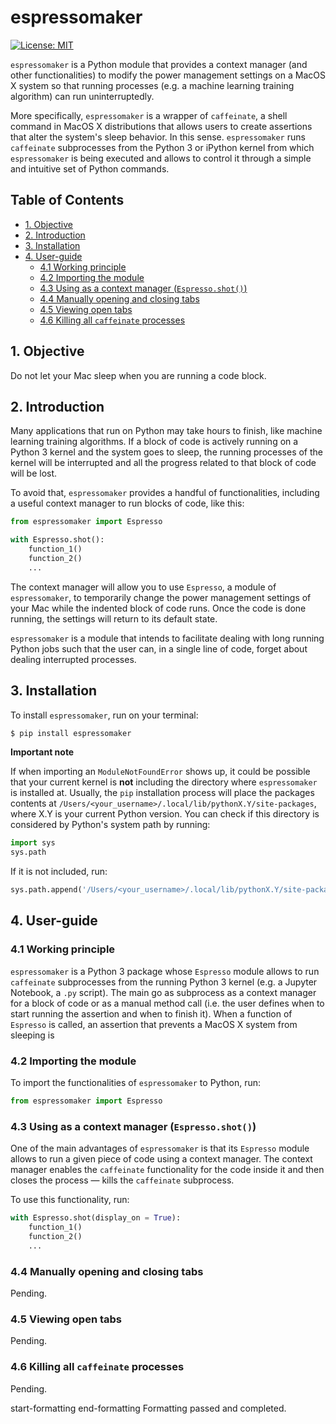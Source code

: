 
# espressomaker

[![License: MIT](https://img.shields.io/badge/License-MIT-yellow.svg)](https://opensource.org/licenses/MIT)

`espressomaker` is a Python module that provides a context manager (and other functionalities) to modify the power management settings on a MacOS X system so that running processes (e.g. a machine learning training algorithm) can run uninterruptedly.

More specifically, `espressomaker` is a wrapper of `caffeinate`, a shell command in MacOS X distributions that allows users to create assertions that alter the system's sleep behavior. In this sense. `espressomaker` runs `caffeinate` subprocesses from the Python 3 or iPython kernel from which `espressomaker` is being executed and allows to control it through a simple and intuitive set of Python commands.

<h2>Table of Contents<span class="tocSkip"></span></h2>
<div class="toc"><ul class="toc-item"><li><span><a href="#1-Objective" data-toc-modified-id="1.-Objective-1">1. Objective</a></span></li><li><span><a href="#2-Introduction" data-toc-modified-id="2.-Introduction-2">2. Introduction</a></span></li><li><span><a href="#3-Installation" data-toc-modified-id="3.-Installation-3">3. Installation</a></span></li><li><span><a href="#4-User-guide" data-toc-modified-id="4.-User-guide-4">4. User-guide</a></span><ul class="toc-item"><li><span><a href="#41-Working-principle" data-toc-modified-id="4.1-Working-principle-4.1">4.1 Working principle</a></span></li><li><span><a href="#42-Importing-the-module" data-toc-modified-id="4.2-Importing-the-module-4.2">4.2 Importing the module</a></span></li><li><span><a href="#43-Using-as-a-context-manager-(Espresso.shot())" data-toc-modified-id="4.3-Using-as-a-context-manager-(Espresso.shot())-4.3">4.3 Using as a context manager (<code>Espresso.shot()</code>)</a></span></li><li><span><a href="#44-Manually-opening-and-closing-tabs" data-toc-modified-id="4.4-Manually-opening-and-closing-tabs-4.4">4.4 Manually opening and closing tabs</a></span></li><li><span><a href="#45-Viewing-open-tabs" data-toc-modified-id="4.5-Viewing-open-tabs-4.5">4.5 Viewing open tabs</a></span></li><li><span><a href="#46-Killing-all-caffeinate-processes" data-toc-modified-id="4.6-Killing-all-caffeinate-processes-4.6">4.6 Killing all <code>caffeinate</code> processes</a></span></li></ul></li></ul></div>

## 1. Objective

Do not let your Mac sleep when you are running a code block. 

## 2. Introduction

Many applications that run on Python may take hours to finish, like machine learning training algorithms. If a block of code is actively running on a Python 3 kernel and the system goes to sleep, the running processes of the kernel will be interrupted and all the progress related to that block of code will be lost. 

To avoid that, `espressomaker` provides a handful of functionalities, including a useful context manager to run blocks of code, like this:
```python
from espressomaker import Espresso

with Espresso.shot():
    function_1()
    function_2()
    ...
```

The context manager will allow you to use `Espresso`, a module of `espressomaker`, to temporarily change the power management settings of your Mac while the indented block of code runs. Once the code is done running, the settings will return to its default state.

`espressomaker` is a module that intends to facilitate dealing with long running Python jobs such that the user can, in a single line of code, forget about dealing interrupted processes.

## 3. Installation

To install `espressomaker`, run on your terminal:
```bash
$ pip install espressomaker
```

**Important note**

If when importing an `ModuleNotFoundError` shows up, it could be possible that your current kernel is **not** including the directory where `espressomaker` is installed at. Usually, the `pip` installation process will place the packages contents at `/Users/<your_username>/.local/lib/pythonX.Y/site-packages`, where X.Y is your current Python version. You can check if this directory is considered by Python's system path by running:
```python
import sys
sys.path
```

If it is not included, run:
```python
sys.path.append('/Users/<your_username>/.local/lib/pythonX.Y/site-packages')
```

## 4. User-guide

### 4.1 Working principle

`espressomaker` is a Python 3 package whose `Espresso` module allows to run `caffeinate` subprocesses from the running Python 3 kernel (e.g. a Jupyter Notebook, a `.py` script). The main go as subprocess as a context manager for a block of code or as a manual method call (i.e. the user defines when to start running the assertion and when to finish it). When a function of `Espresso` is called, an assertion that prevents a MacOS X system from sleeping is 

### 4.2 Importing the module

To import the functionalities of `espressomaker` to Python, run:
```python
from espressomaker import Espresso
```

### 4.3 Using as a context manager (`Espresso.shot()`)

One of the main advantages of `espressomaker` is that its `Espresso` module allows to run a given piece of code using a context manager. The context manager enables the `caffeinate` functionality for the code inside it and then closes the process — kills the `caffeinate` subprocess.

To use this functionality, run:
```python
with Espresso.shot(display_on = True):
    function_1()
    function_2()
    ...
```

### 4.4 Manually opening and closing tabs

Pending.

### 4.5 Viewing open tabs

Pending.

### 4.6 Killing all `caffeinate` processes

Pending.

start-formatting
end-formatting
Formatting passed and completed.
